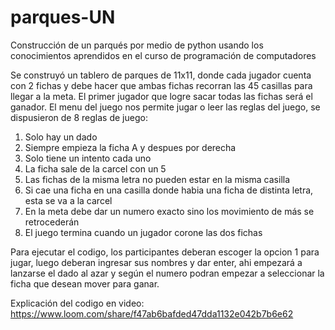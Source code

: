 # parques-UN
Construcción de un parqués por medio de python usando los conocimientos aprendidos en el curso de programación de computadores

Se construyó un tablero de parques de 11x11, donde cada jugador cuenta con 2 fichas y debe hacer que ambas fichas recorran las 45 casillas para llegar a la meta. El primer jugador que logre sacar todas las fichas será el ganador. 
El menu del juego nos permite jugar o leer las reglas del juego, se dispusieron de 8 reglas de juego:
1. Solo hay un dado
2. Siempre empieza la ficha A y despues por derecha
3. Solo tiene un intento cada uno
4. La ficha sale de la carcel con un 5
5. Las fichas de la misma letra no pueden estar en la misma casilla
6. Si cae una ficha en una casilla donde habia una ficha de distinta letra, esta se va a la carcel
7. En la meta debe dar un numero exacto sino los movimiento de más se retrocederán
8. El juego termina cuando un jugador corone las dos fichas

Para ejecutar el codigo, los participantes deberan escoger la opcion 1 para jugar, luego deberan ingresar sus nombres y dar enter, ahi empezará a lanzarse el dado al azar y según el numero podran empezar a seleccionar la ficha que desean mover para ganar.

Explicación del codigo en video: https://www.loom.com/share/f47ab6bafded47dda1132e042b7b6e62
